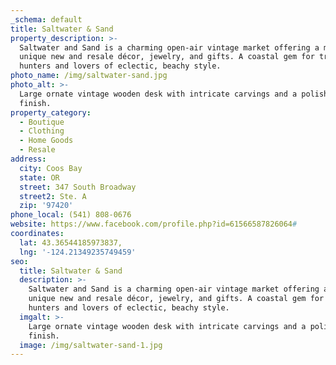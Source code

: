```yaml
---
_schema: default
title: Saltwater & Sand
property_description: >-
  Saltwater and Sand is a charming open-air vintage market offering a mix of
  unique new and resale décor, jewelry, and gifts. A coastal gem for treasure
  hunters and lovers of eclectic, beachy style.
photo_name: /img/saltwater-sand.jpg
photo_alt: >-
  Large ornate vintage wooden desk with intricate carvings and a polished
  finish.
property_category:
  - Boutique
  - Clothing
  - Home Goods
  - Resale
address:
  city: Coos Bay
  state: OR
  street: 347 South Broadway
  street2: Ste. A
  zip: '97420'
phone_local: (541) 808-0676
website: https://www.facebook.com/profile.php?id=61566587826064#
coordinates:
  lat: 43.36544185973837,
  lng: '-124.21349235749459'
seo:
  title: Saltwater & Sand
  description: >-
    Saltwater and Sand is a charming open-air vintage market offering a mix of
    unique new and resale décor, jewelry, and gifts. A coastal gem for treasure
    hunters and lovers of eclectic, beachy style.
  imgalt: >-
    Large ornate vintage wooden desk with intricate carvings and a polished
    finish.
  image: /img/saltwater-sand-1.jpg
---
```

